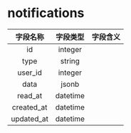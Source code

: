 # notifications

| 字段名称 | 字段类型 | 字段含义 |
| :-----: | :-----: | :-----: 
| id | integer |  |
| type | string |  |
| user_id | integer |  |
| data | jsonb |  |
| read_at | datetime |  |
| created_at | datetime |  |
| updated_at | datetime |  |


